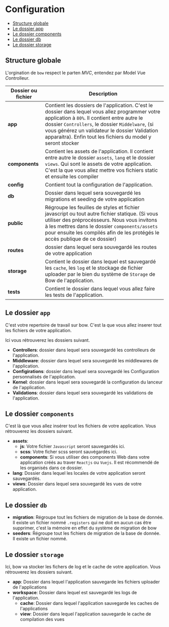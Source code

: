 # Configuration

- [Structure globale](#structure-globale)
- [Le dossier app](#le-dossier-app)
- [Le dossier components](#le-dossier-components)
- [Le dossier db](#le-dossier-db)
- [Le dossier storage](#le-dossier-storage)

## Structure globale

L'orgination de `bow` respect le parten *MVC*, entendez par *M*odel *V*ue *C*ontrolleur.

| Dossier ou fichier | Description |
|---------|-------------|
| __app__ | Contient les dossiers de l'application. C'est le dossier dans lequel vous allez programmer votre application à `80%`. Il contient entre autre le dossier `Controllers`, le dossier `Middelware`, (si vous générez un validateur le dossier Validation apparaitra). Enfin tout les fichiers du model y seront stocker |
| __components__ | Contient les assets de l'application. Il contient entre autre le dossier `assets`, `lang` et le dossier `views`. Qui sont le assets de votre application. C'est la que vous allez mettre vos fichiers static et ensuite les compiler |
| __config__ | Contient tout la configuration de l'application. |
| __db__ | Dossier dans lequel sera souvegardé les migrations et seeding de votre application |
| __public__ | Régroupe les feuilles de styles et fichier javascript ou tout autre fichier statique. (Si vous utiliser des préprocésseurs. Nous vous invitons à les mettres dans le dossier `components/assets` pour ensuite les compilés afin de les protégés le accès publique de ce dossier) |
| __routes__ | dossier dans lequel sera souvegardé les routes de votre application |
| __storage__ | Contient le dossier dans lequel est sauvegardé les `cache`, les `log` et le stockage de fichier uploader par le bien du système de `Storage` de Bow de l'application.|
| __tests__ | Contient le dossier dans lequel vous allez faire les tests de l'application. |

## Le dossier `app`

C'est votre repertoire de travail sur bow. C'est la que vous allez inserer tout les fichiers de votre application.

Ici vous rétrouverez les dossiers suivant.

- __Controllers__: dossier dans lequel sera souvegardé les controlleurs de l'application.
- __Middleware__: dossier dans lequel sera souvegardé les middlewares de l'application.
- __Configirations__: dossier dans lequel sera souvegardé les Configuration personnalisés de l'application.
- __Kernel__: dossier dans lequel sera souvegardé la configuration du lanceur de l'application.
- __Validations__: dossier dans lequel sera souvegardé les validations de l'application.

## Le dossier `components`

C'est là que vous allez insérer tout les fichiers de votre application. Vous rétrouverez les dossiers suivant.

- __assets__:
  - __js__: Votre fichier `Javascript` seront sauvegardés ici.
  - __scss__: Votre ficher scss seront sauvégardés ici.
  - __components__: Si vous utiliser des components Web dans votre application créés au traver `Reactjs` ou `Vuejs`. Il est récommendé de les organisés dans ce dossier.
- __lang__: Dossier dans lequel les locales de votre application seront sauvegardés.
- __views__: Dossier dans lequel sera souvegardé les vues de votre application.

## Le dossier `db`

- __migration__: Régroupe tout les fichiers de migration de la base de donnée. Il existe un fichier nommé `.registers` qui ne doit en aucun cas être supprimer, c'est la mémoire en effet du système de migration de bow
- __seeders__: Régroupe tout les fichiers de migration de la base de donnée. Il existe un fichier nommé.

## Le dossier `storage`

Ici, bow va stocker les fichers de log et le cache de votre application. Vous rétrouverez les dossiers suivant.

- __app__: Dossier dans lequel l'application sauvegarde les fichiers uploader de l'applications
- __workspace__: Dossier dans lequel est sauvegardé les logs de l'application.
  - __cache__: Dossier dans lequel l'application sauvegarde les caches de l'applications
  - __view__: Dossier dans lequel l'application sauvegarde le cache de compilation des vues